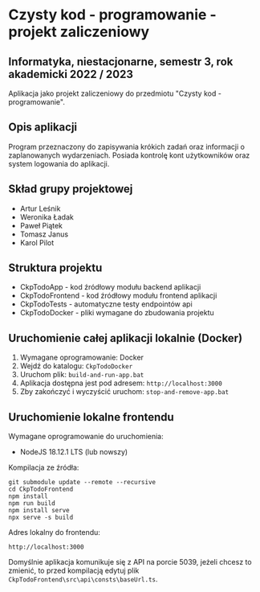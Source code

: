 # Czysty kod - programowanie - projekt zaliczeniowy

## Informatyka, niestacjonarne, semestr 3, rok akademicki 2022 / 2023

Aplikacja jako projekt zaliczeniowy do przedmiotu "Czysty kod - programowanie".

## Opis aplikacji

Program przeznaczony do zapisywania krókich zadań oraz informacji o zaplanowanych wydarzeniach. Posiada kontrolę kont użytkowników oraz system logowania do aplikacji.

## Skład grupy projektowej

  * Artur Leśnik
  * Weronika Ładak
  * Paweł Piątek
  * Tomasz Janus
  * Karol Pilot

## Struktura projektu

  * CkpTodoApp - kod źródłowy modułu backend aplikacji
  * CkpTodoFrontend - kod źródłowy modułu frontend aplikacji
  * CkpTodoTests - automatyczne testy endpointów api
  * CkpTodoDocker - pliki wymagane do zbudowania projektu

## Uruchomienie całej aplikacji lokalnie (Docker)

  1. Wymagane oprogramowanie: Docker
  2. Wejdź do katalogu: ```CkpTodoDocker```
  3. Uruchom plik: ```build-and-run-app.bat```
  4. Aplikacja dostępna jest pod adresem: ```http://localhost:3000```
  5. Zby zakończyć i wyczyścić uruchom: ```stop-and-remove-app.bat```

## Uruchomienie lokalne frontendu

Wymagane oprogramowanie do uruchomienia:

  * NodeJS 18.12.1 LTS (lub nowszy)

Kompilacja ze źródła:

```
git submodule update --remote --recursive
cd CkpTodoFrontend
npm install
npm run build
npm install serve
npx serve -s build
```

Adres lokalny do frontendu:

```
http://localhost:3000
```

Domyślnie aplikacja komunikuje się z API na porcie 5039, jeżeli chcesz to zmienić, to przed kompilacją edytuj plik ```CkpTodoFrontend\src\api\consts\baseUrl.ts```.